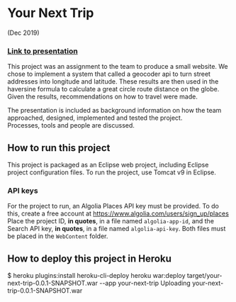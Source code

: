 # Your Next Trip                                    
(Dec 2019)

### [Link to presentation](https://docs.google.com/presentation/d/1UH0o9J3HOZRnxs_dW0RC5--5BVPMB5m80RGqIr1X_xw/edit?usp=sharing)

This project was an assignment to the team to produce a small website.  We chose to implement a system that called a geocoder
api to turn street addresses into longitude and latitude. These results are then used in the haversine formula to calculate
a great circle route distance on the globe. Given the results, recommendations on how to travel were made.

The presentation is included as background information on how the team approached, designed, implemented and tested the project.  
Processes, tools and people are discussed.

## How to run this project
This project is packaged as an Eclipse web project, including Eclipse project configuration files.
To run the project, use Tomcat v9 in Eclipse.

### API keys
For the project to run, an Algolia Places API key must be provided. To do this, create a free account at https://www.algolia.com/users/sign_up/places
Place the project ID, **in quotes**, in a file named `algolia-app-id`, and the Search API key, **in quotes**, in a file named `algolia-api-key`.
Both files must be placed in the `WebContent` folder.

## How to deploy this project in Heroku
$ heroku plugins:install heroku-cli-deploy
heroku war:deploy target/your-next-trip-0.0.1-SNAPSHOT.war --app your-next-trip
Uploading your-next-trip-0.0.1-SNAPSHOT.war